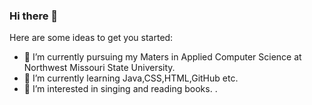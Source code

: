 ### Hi there 👋

<!--
**Navyasreesriperumbudoor/Navyasreesriperumbudoor** is a ✨ _special_ ✨ repository because its `README.md` (this file) appears on your GitHub profile.
- 🤔 I’m looking for help with ...
- 💬 Ask me about ...
- 📫 How to reach me: ...
- 😄 Pronouns: ...
- ⚡ Fun fact: ...
- 🔭 I’m currently working on 

-->
Here are some ideas to get you started:


- 🌱 I’m currently pursuing my Maters in Applied Computer Science at Northwest Missouri State University.
- 🔭 I’m currently learning Java,CSS,HTML,GitHub etc.
- 👯 I’m interested in singing and reading books.
.

